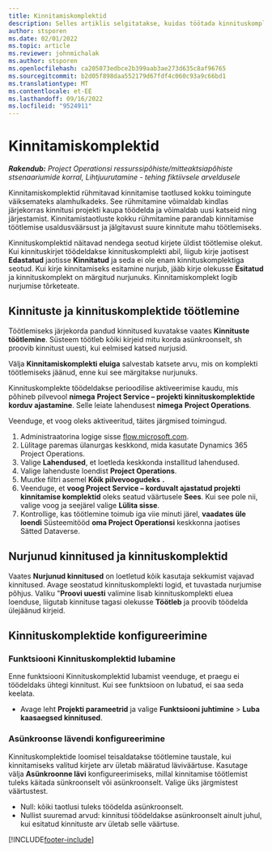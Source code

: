 ```yaml
---
title: Kinnitamiskomplektid
description: Selles artiklis selgitatakse, kuidas töötada kinnituskomplektide, taotluste ja nende toimingute alamhulkadega.
author: stsporen
ms.date: 02/01/2022
ms.topic: article
ms.reviewer: johnmichalak
ms.author: stsporen
ms.openlocfilehash: ca205073edbce2b399aab3ae273d635c8af96765
ms.sourcegitcommit: b2d05f898daa552179d67fdf4c060c93a9c66bd1
ms.translationtype: MT
ms.contentlocale: et-EE
ms.lasthandoff: 09/16/2022
ms.locfileid: "9524911"
---
```

# <a name="approval-sets"></a>Kinnitamiskomplektid

_**Rakendub:** Project Operationsi ressurssipõhiste/mitteaktsiapõhiste stsenaariumide korral,  Lihtjuurutamine - tehing fiktiivsele arveldusele_

Kinnitamiskomplektid rühmitavad kinnitamise taotlused kokku toimingute väiksemateks alamhulkadeks. See rühmitamine võimaldab kindlas järjekorras kinnitusi projekti kaupa töödelda ja võimaldab uusi katseid ning järjestamist. Kinnitamistaotluste kokku rühmitamine parandab kinnitamise töötlemise usaldusväärsust ja jälgitavust suure kinnitute mahu töötlemiseks.

Kinnituskomplektid näitavad nendega seotud kirjete üldist töötlemise olekut. Kui kinnituskirjet töödeldakse kinnituskomplekti abil, liigub kirje jaotisest **Edastatud** jaotisse **Kinnitatud** ja seda ei ole enam kinnituskomplektiga seotud. Kui kirje kinnitamiseks esitamine nurjub, jääb kirje olekusse **Esitatud** ja kinnituskomplekt on märgitud nurjunuks. Kinnitamiskomplekt logib nurjumise tõrketeate.

## <a name="processing-approvals-and-approval-sets"></a>Kinnituste ja kinnituskomplektide töötlemine
Töötlemiseks järjekorda pandud kinnitused kuvatakse vaates **Kinnituste töötlemine**. Süsteem töötleb kõiki kirjeid mitu korda asünkroonselt, sh proovib kinnitust uuesti, kui eelmised katsed nurjusid.

Välja **Kinnitamiskomplekti eluiga** salvestab katsete arvu, mis on komplekti töötlemiseks jäänud, enne kui see märgitakse nurjunuks.

Kinnituskomplekte töödeldakse perioodilise aktiveerimise kaudu, mis põhineb pilvevool **nimega** **Project Service – projekti kinnituskomplektide korduv ajastamine**. Selle leiate lahendusest **nimega** **Project Operations**. 

Veenduge, et voog oleks aktiveeritud, täites järgmised toimingud.

1. Administraatorina logige sisse [flow.microsoft.com](https://powerautomate.microsoft.com).
2. Lülitage paremas ülanurgas keskkond, mida kasutate Dynamics 365 Project Operations.
3. Valige **Lahendused**, et loetleda keskkonda installitud lahendused.
4. Valige lahenduste loendist **Project Operations**.
5. Muutke filtri asemel **Kõik pilvevoogudeks** **.**
6. Veenduge, et **voog Project Service – korduvalt ajastatud projekti kinnitamise komplektid** oleks seatud väärtusele **Sees**. Kui see pole nii, valige voog ja seejärel valige **Lülita sisse**.
7. Kontrollige, kas töötlemine toimub iga viie minuti järel, **vaadates üle loendi** Süsteemitööd **oma Project Operationsi** keskkonna jaotises Sätted Dataverse.

## <a name="failed-approvals-and-approval-sets"></a>Nurjunud kinnitused ja kinnituskomplektid
Vaates **Nurjunud kinnitused** on loetletud kõik kasutaja sekkumist vajavad kinnitused. Avage seostatud kinnituskomplekti logid, et tuvastada nurjumise põhjus.
Valiku "**Proovi uuesti** valimine lisab kinnituskomplekti eluea loenduse, liigutab kinnituse tagasi olekusse **Töötleb** ja proovib töödelda ülejäänud kirjeid.

## <a name="configure-approval-sets"></a>Kinnituskomplektide konfigureerimine

### <a name="enable-the-approval-sets-feature"></a>Funktsiooni Kinnituskomplektid lubamine
Enne funktsiooni Kinnituskomplektid lubamist veenduge, et praegu ei töödeldaks ühtegi kinnitust. Kui see funktsioon on lubatud, ei saa seda keelata.

- Avage leht **Projekti parameetrid** ja valige **Funktsiooni juhtimine** > **Luba kaasaegsed kinnitused**.

### <a name="configuring-the-asynchronous-threshold"></a>Asünkroonse lävendi konfigureerimine 
Kinnituskomplektide loomisel teisaldatakse töötlemine taustale, kui kinnitamiseks valitud kirjete arv ületab määratud läviväärtuse. Kasutage välja **Asünkroonne lävi** konfigureerimiseks, millal kinnitamise töötlemist tuleks käitada sünkroonselt või asünkroonselt. Valige üks järgmistest väärtustest.

  - Null: kõiki taotlusi tuleks töödelda asünkroonselt. 
  - Nullist suuremad arvud: kinnitusi töödeldakse asünkroonselt ainult juhul, kui esitatud kinnituste arv ületab selle väärtuse.

[!INCLUDE[footer-include](../includes/footer-banner.md)]
